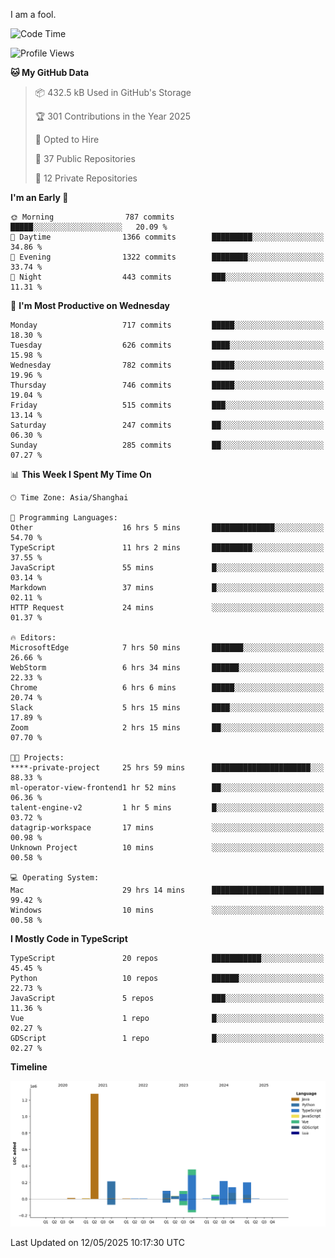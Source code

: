 I am a fool.

<!--START_SECTION:waka-->
![Code Time](http://img.shields.io/badge/Code%20Time-3%2C002%20hrs%2024%20mins-blue)

![Profile Views](http://img.shields.io/badge/Profile%20Views-0-blue)

**🐱 My GitHub Data** 

> 📦 432.5 kB Used in GitHub's Storage 
 > 
> 🏆 301 Contributions in the Year 2025
 > 
> 💼 Opted to Hire
 > 
> 📜 37 Public Repositories 
 > 
> 🔑 12 Private Repositories 
 > 
**I'm an Early 🐤** 

```text
🌞 Morning                787 commits         █████░░░░░░░░░░░░░░░░░░░░   20.09 % 
🌆 Daytime                1366 commits        █████████░░░░░░░░░░░░░░░░   34.86 % 
🌃 Evening                1322 commits        ████████░░░░░░░░░░░░░░░░░   33.74 % 
🌙 Night                  443 commits         ███░░░░░░░░░░░░░░░░░░░░░░   11.31 % 
```
📅 **I'm Most Productive on Wednesday** 

```text
Monday                   717 commits         █████░░░░░░░░░░░░░░░░░░░░   18.30 % 
Tuesday                  626 commits         ████░░░░░░░░░░░░░░░░░░░░░   15.98 % 
Wednesday                782 commits         █████░░░░░░░░░░░░░░░░░░░░   19.96 % 
Thursday                 746 commits         █████░░░░░░░░░░░░░░░░░░░░   19.04 % 
Friday                   515 commits         ███░░░░░░░░░░░░░░░░░░░░░░   13.14 % 
Saturday                 247 commits         ██░░░░░░░░░░░░░░░░░░░░░░░   06.30 % 
Sunday                   285 commits         ██░░░░░░░░░░░░░░░░░░░░░░░   07.27 % 
```


📊 **This Week I Spent My Time On** 

```text
🕑︎ Time Zone: Asia/Shanghai

💬 Programming Languages: 
Other                    16 hrs 5 mins       ██████████████░░░░░░░░░░░   54.70 % 
TypeScript               11 hrs 2 mins       █████████░░░░░░░░░░░░░░░░   37.55 % 
JavaScript               55 mins             █░░░░░░░░░░░░░░░░░░░░░░░░   03.14 % 
Markdown                 37 mins             █░░░░░░░░░░░░░░░░░░░░░░░░   02.11 % 
HTTP Request             24 mins             ░░░░░░░░░░░░░░░░░░░░░░░░░   01.37 % 

🔥 Editors: 
MicrosoftEdge            7 hrs 50 mins       ███████░░░░░░░░░░░░░░░░░░   26.66 % 
WebStorm                 6 hrs 34 mins       ██████░░░░░░░░░░░░░░░░░░░   22.33 % 
Chrome                   6 hrs 6 mins        █████░░░░░░░░░░░░░░░░░░░░   20.74 % 
Slack                    5 hrs 15 mins       ████░░░░░░░░░░░░░░░░░░░░░   17.89 % 
Zoom                     2 hrs 15 mins       ██░░░░░░░░░░░░░░░░░░░░░░░   07.70 % 

🐱‍💻 Projects: 
****-private-project     25 hrs 59 mins      ██████████████████████░░░   88.33 % 
ml-operator-view-frontend1 hr 52 mins        ██░░░░░░░░░░░░░░░░░░░░░░░   06.36 % 
talent-engine-v2         1 hr 5 mins         █░░░░░░░░░░░░░░░░░░░░░░░░   03.72 % 
datagrip-workspace       17 mins             ░░░░░░░░░░░░░░░░░░░░░░░░░   00.98 % 
Unknown Project          10 mins             ░░░░░░░░░░░░░░░░░░░░░░░░░   00.58 % 

💻 Operating System: 
Mac                      29 hrs 14 mins      █████████████████████████   99.42 % 
Windows                  10 mins             ░░░░░░░░░░░░░░░░░░░░░░░░░   00.58 % 
```

**I Mostly Code in TypeScript** 

```text
TypeScript               20 repos            ███████████░░░░░░░░░░░░░░   45.45 % 
Python                   10 repos            ██████░░░░░░░░░░░░░░░░░░░   22.73 % 
JavaScript               5 repos             ███░░░░░░░░░░░░░░░░░░░░░░   11.36 % 
Vue                      1 repo              █░░░░░░░░░░░░░░░░░░░░░░░░   02.27 % 
GDScript                 1 repo              █░░░░░░░░░░░░░░░░░░░░░░░░   02.27 % 
```



**Timeline**

![Lines of Code chart](https://raw.githubusercontent.com/VeejaLiu/VeejaLiu/master/assets/bar_graph.png)


 Last Updated on 12/05/2025 10:17:30 UTC
<!--END_SECTION:waka-->
